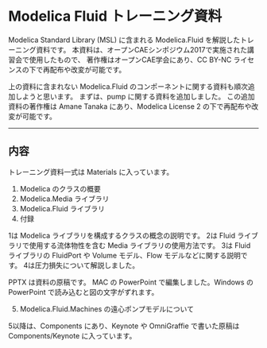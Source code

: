 # Modelica Fluid トレーニング資料
Modelica Standard Library (MSL) に含まれる Modelica.Fluid を解説したトレーニング資料です。
本資料は、オープンCAEシンポジウム2017で実施された講習会で使用したもので、
著作権はオープンCAE学会にあり、CC BY-NC ライセンスの下で再配布や改変が可能です。

上の資料に含まれない Modelica.Fluid のコンポーネントに関する資料も順次追加しようと思います。
まずは、pump に関する資料を追加しました。
この追加資料の著作権は Amane Tanaka にあり、Modelica License 2 の下で再配布や改変が可能です。

---
## 内容

トレーニング資料一式は Materials に入っています。

1. Modelica のクラスの概要
2. Modelica.Media ライブラリ
3. Modelica.Fluid ライブラリ
4. 付録

1は Modelica ライブラリを構成するクラスの概念の説明です。
2は Fluid ライブラリで使用する流体物性を含む Media ライブラリの使用方法です。
3は Fluid ライブラリの FluidPort や Volume モデル、Flow モデルなどに関する説明です。
4は圧力損失について解説しました。

PPTX は資料の原稿です。
MAC の PowerPoint で編集しました。Windows の PowerPoint で読み込むと図の文字がずれます。

5. Modelica.Fluid.Machines の遠心ポンプモデルについて

5以降は、Components にあり、Keynote や OmniGraffie で書いた原稿は Components/Keynote に入っています。
